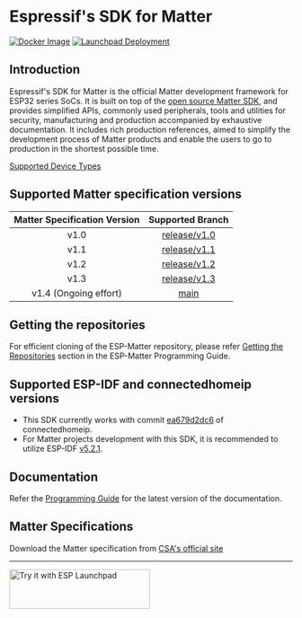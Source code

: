 # Espressif's SDK for Matter

[![Docker Image](https://github.com/espressif/esp-matter/actions/workflows/docker-image.yml/badge.svg)](https://github.com/espressif/esp-matter/actions/workflows/docker-image.yml)
[![Launchpad Deployment](https://github.com/espressif/esp-matter/actions/workflows/pages.yml/badge.svg)](https://github.com/espressif/esp-matter/actions/workflows/pages.yml)

## Introduction

Espressif's SDK for Matter is the official Matter development framework for ESP32 series SoCs. It is built on top of the [open source Matter SDK](https://github.com/project-chip/connectedhomeip/), and provides simplified APIs, commonly used peripherals, tools and utilities for security, manufacturing and production accompanied by exhaustive documentation. It includes rich production references, aimed to simplify the development process of Matter products and enable the users to go to production in the shortest possible time.

[Supported Device Types](SUPPORTED_DEVICE_TYPES.md)


## Supported Matter specification versions

| Matter Specification Version |                              Supported Branch                             |
|:----------------------------:|:-------------------------------------------------------------------------:|
|             v1.0             | [release/v1.0](https://github.com/espressif/esp-matter/tree/release/v1.0) |
|             v1.1             | [release/v1.1](https://github.com/espressif/esp-matter/tree/release/v1.1) |
|             v1.2             | [release/v1.2](https://github.com/espressif/esp-matter/tree/release/v1.2) |
|             v1.3             | [release/v1.3](https://github.com/espressif/esp-matter/tree/release/v1.3) |
|     v1.4 (Ongoing effort)    |         [main](https://github.com/espressif/esp-matter/tree/main)         |


## Getting the repositories

For efficient cloning of the ESP-Matter repository, please refer
[Getting the Repositories](https://docs.espressif.com/projects/esp-matter/en/latest/esp32/developing.html#getting-the-repositories)
section in the ESP-Matter Programming Guide.

## Supported ESP-IDF and connectedhomeip versions

- This SDK currently works with commit [ea679d2dc6](https://github.com/project-chip/connectedhomeip/tree/ea679d2dc6) of connectedhomeip.
- For Matter projects development with this SDK, it is recommended to utilize ESP-IDF [v5.2.1](https://github.com/espressif/esp-idf/tree/v5.2.1).


## Documentation

Refer the [Programming Guide](https://docs.espressif.com/projects/esp-matter/en/latest/) for the latest version of the documentation.


## Matter Specifications
Download the Matter specification from [CSA's official site](https://csa-iot.org/developer-resource/specifications-download-request/)

---

<a href="https://espressif.github.io/esp-launchpad/?flashConfigURL=https://espressif.github.io/esp-matter/launchpad.toml">
    <img alt="Try it with ESP Launchpad" src="https://espressif.github.io/esp-launchpad/assets/try_with_launchpad.png" width="250" height="70">
</a>
